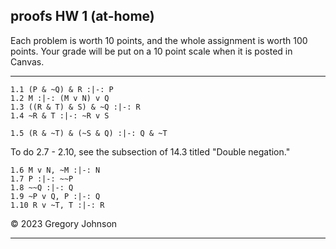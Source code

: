 ## proofs HW 1 (at-home)

Each problem is worth 10 points, and the whole assignment is worth 100 points. Your grade will be put on a 10 point scale when it is posted in Canvas. 

--- 

~~~{.ProofChecker .JohnsonSL options="fonts tabindent render" guides="fitch" points="10" late-credit="8"}
1.1 (P & ~Q) & R :|-: P 
1.2 M :|-: (M v N) v Q
1.3 ((R & T) & S) & ~Q :|-: R
1.4 ~R & T :|-: ~R v S
~~~


~~~{.ProofChecker .JohnsonSL options="fonts tabindent render" guides="fitch" points="10" late-credit="8"}
1.5 (R & ~T) & (~S & Q) :|-: Q & ~T 
~~~

To do 2.7 - 2.10, see the subsection of 14.3 titled "Double negation." 

~~~{.ProofChecker .JohnsonSL options="fonts tabindent render" guides="fitch" points="10" late-credit="8"}
1.6 M v N, ~M :|-: N
1.7 P :|-: ~~P
1.8 ~~Q :|-: Q
1.9 ~P v Q, P :|-: Q
1.10 R v ~T, T :|-: R
~~~

&copy; 2023 Gregory Johnson

--- 